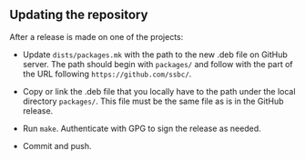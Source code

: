 ## Updating the repository

After a release is made on one of the projects:

- Update `dists/packages.mk` with the path to the new .deb file on GitHub
  server. The path should begin with `packages/` and follow with the part of
  the URL following `https://github.com/ssbc/`.

- Copy or link the .deb file that you locally have to the path under the local
  directory `packages/`. This file must be the same file as is in the GitHub
  release.

- Run `make`. Authenticate with GPG to sign the release as needed.

- Commit and push.
